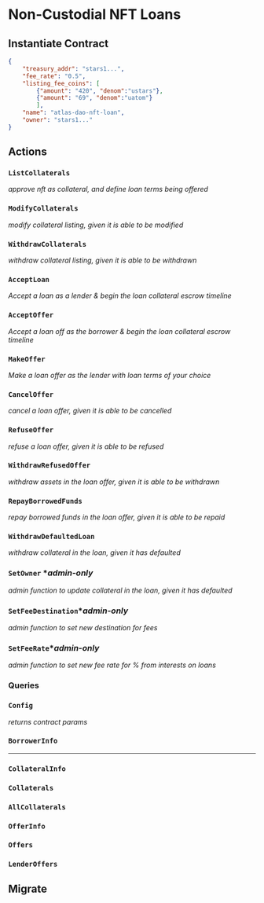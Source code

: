 # Non-Custodial NFT Loans



## Instantiate Contract
```json
{
    "treasury_addr": "stars1...",
    "fee_rate": "0.5",
    "listing_fee_coins": [
        {"amount": "420", "denom":"ustars"},
        {"amount": "69", "denom":"uatom"}
        ],
    "name": "atlas-dao-nft-loan",
    "owner": "stars1..."
} 
```

## Actions
### `ListCollaterals`
*approve nft as collateral, and define loan terms being offered*
### `ModifyCollaterals`
*modify collateral listing, given it is able to be modified*
### `WithdrawCollaterals`
*withdraw collateral listing, given it is able to be withdrawn*
### `AcceptLoan`
*Accept a loan as a lender & begin the loan collateral escrow timeline*
### `AcceptOffer`
*Accept a loan off as the borrower & begin the loan collateral escrow timeline*
### `MakeOffer`
*Make a loan offer as the lender with loan terms of your choice*
### `CancelOffer`
*cancel a loan offer, given it is able to be cancelled*
### `RefuseOffer`
*refuse a loan offer, given it is able to be refused*
### `WithdrawRefusedOffer`
*withdraw assets in the loan offer, given it is able to be withdrawn*
### `RepayBorrowedFunds`
*repay borrowed funds in the loan offer, given it is able to be repaid*
### `WithdrawDefaultedLoan`
*withdraw collateral in the loan, given it has defaulted*
### `SetOwner` **admin-only*
*admin function to update collateral in the loan, given it has defaulted*
### `SetFeeDestination`**admin-only*
*admin function to set new destination for fees*
### `SetFeeRate`**admin-only*
*admin function to set new fee rate for % from interests on loans*
### Queries

### `Config`
*returns contract params*
### `BorrowerInfo`
****
### `CollateralInfo`
### `Collaterals`
### `AllCollaterals`
### `OfferInfo`
### `Offers`
### `LenderOffers`


## Migrate